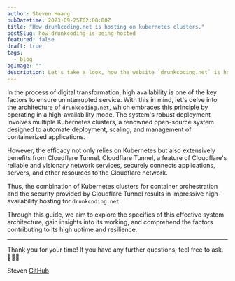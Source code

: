 ```yaml
---
author: Steven Hoang
pubDatetime: 2023-09-25T02:00:00Z
title: "How drunkcoding.net is hosting on kubernetes clusters."
postSlug: how-drunkcoding-is-being-hosted
featured: false
draft: true
tags:
  - blog
ogImage: ""
description: Let's take a look, how the website `drunkcoding.net` is hosted in high-availability mode across multiple Kubernetes clusters with utilizing the capabilities of Cloudflare Tunnel.
---
```


In the process of digital transformation, high availability is one of the key factors to ensure uninterrupted service. With this in mind, let's delve into the architecture of `drunkcoding.net`, which embraces this principle by operating in a high-availability mode. The system's robust deployment involves multiple Kubernetes clusters, a renowned open-source system designed to automate deployment, scaling, and management of containerized applications.

However, the efficacy not only relies on Kubernetes but also extensively benefits from Cloudflare Tunnel. Cloudflare Tunnel, a feature of Cloudflare's reliable and visionary network services, securely connects applications, servers, and other resources to the Cloudflare network.

Thus, the combination of Kubernetes clusters for container orchestration and the security provided by Cloudflare Tunnel results in impressive high-availability hosting for `drunkcoding.net`.

Through this guide, we aim to explore the specifics of this effective system architecture, gain insights into its working, and comprehend the factors contributing to its high uptime and resilience.

<hr/>
Thank you for your time! If you have any further questions, feel free to ask. 🌟✨🎁

Steven
[GitHub](<[https://github.com/baoduy](https://github.com/baoduy)>)
